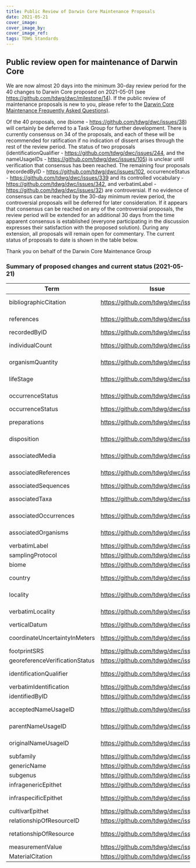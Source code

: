 ```yaml
---
title: Public Review of Darwin Core Maintenance Proposals
date: 2021-05-21
cover_image: 
cover_image_by: 
cover_image_ref: 
tags: TDWG Standards
---
```


## Public review open for maintenance of Darwin Core

We are now almost 20 days into the minimum 30-day review period for the 40 changes to Darwin Core proposed on 2021-05-01 (see https://github.com/tdwg/dwc/milestone/14). If the public review of maintenance proposals is new to you, please refer to the [Darwin Core Maintenance Frequently Asked Questions)](https://github.com/tdwg/dwc/wiki/Darwin-Core-Maintenance-Frequently-Asked-Questions).

Of the 40 proposals, one (biome - https://github.com/tdwg/dwc/issues/38) will certainly be deferred to a Task Group for further development. There is currently consensus on 34 of the proposals, and each of these will be recommended for ratification if no indication of dissent arises through the rest of the review period. The status of two proposals (identificationQualifier - https://github.com/tdwg/dwc/issues/244, and the nameUsageIDs - https://github.com/tdwg/dwc/issues/105) is unclear until verification that consensus has been reached. The remaining four proposals (recordedByID - https://github.com/tdwg/dwc/issues/102, occurrenceStatus - https://github.com/tdwg/dwc/issues/339 and its controlled vocabulary - https://github.com/tdwg/dwc/issues/342, and verbatimLabel - https://github.com/tdwg/dwc/issues/32) are controversial. If no evidence of consensus can be reached by the 30-day minimum review period, the controversial proposals will be deferred for later consideration. If it appears that consensus can be reached on any of the controversial proposals, the review period will be extended for an additional 30 days from the time apparent consensus is established (everyone participating in the discussion expresses their satisfaction with the proposed solution). During any extension, all proposals will remain open for commentary. The current status of proposals to date is shown in the table below.

Thank you on behalf of the Darwin Core Maintenance Group

### Summary of proposed changes and current status (2021-05-21)

Term | Issue | Action | Nature | Status
--- | --- | --- | --- | ---
bibliographicCitation | https://github.com/tdwg/dwc/issues/336 | change | non-normative | consensus
references | https://github.com/tdwg/dwc/issues/335 | change | non-normative | consensus
recordedByID | https://github.com/tdwg/dwc/issues/102 | new | normative | controversial
individualCount | https://github.com/tdwg/dwc/issues/285 | change | non-normative | consensus
organismQuantity | https://github.com/tdwg/dwc/issues/338 | change | non-normative | consensus
lifeStage | https://github.com/tdwg/dwc/issues/321 | change | non-normative | consensus
occurrenceStatus | https://github.com/tdwg/dwc/issues/342 | new vocabulary | normative | controversial
occurrenceStatus | https://github.com/tdwg/dwc/issues/339 | change | normative | controversial
preparations | https://github.com/tdwg/dwc/issues/346 | change | non-normative | consensus
disposition | https://github.com/tdwg/dwc/issues/347 | change | non-normative | consensus
associatedMedia | https://github.com/tdwg/dwc/issues/337 | change | non-normative | consensus
associatedReferences | https://github.com/tdwg/dwc/issues/334 | change | non-normative | consensus
associatedSequences | https://github.com/tdwg/dwc/issues/332 | change | normative | consensus
associatedTaxa | https://github.com/tdwg/dwc/issues/331 | change | non-normative | consensus
associatedOccurrences | https://github.com/tdwg/dwc/issues/324 | change | non-normative | consensus
associatedOrganisms | https://github.com/tdwg/dwc/issues/330 | change | non-normative | consensus
verbatimLabel | https://github.com/tdwg/dwc/issues/32 | new | normative | controversial
samplingProtocol | https://github.com/tdwg/dwc/issues/322 | change | normative | consensus
biome | https://github.com/tdwg/dwc/issues/38 | new | normative | task group
country | https://github.com/tdwg/dwc/issues/340 | change | non-normative | consensus
locality | https://github.com/tdwg/dwc/issues/315 | change | non-normative | consensus
verbatimLocality | https://github.com/tdwg/dwc/issues/323 | change | non-normative | consensus
verticalDatum | https://github.com/tdwg/dwc/issues/246 | new | normative | consensus
coordinateUncertaintyInMeters | https://github.com/tdwg/dwc/issues/309 | change | non-normative | consensus
footprintSRS | https://github.com/tdwg/dwc/issues/122 | change | normative | consensus
georeferenceVerificationStatus | https://github.com/tdwg/dwc/issues/268 | change | normative | consensus
identificationQualifier | https://github.com/tdwg/dwc/issues/244 | change | non-normative | unclear
verbatimIdentification | https://github.com/tdwg/dwc/issues/181 | new | normative | consensus
identifiedByID | https://github.com/tdwg/dwc/issues/101 | new | normative | consensus
acceptedNameUsageID | https://github.com/tdwg/dwc/issues/105 | change | non-normative | unclear
parentNameUsageID | https://github.com/tdwg/dwc/issues/105 | change | non-normative | unclear
originalNameUsageID | https://github.com/tdwg/dwc/issues/105 | change | non-normative | unclear
subfamily | https://github.com/tdwg/dwc/issues/44 | new | normative | consensus
genericName | https://github.com/tdwg/dwc/issues/29 | new | normative | consensus
subgenus | https://github.com/tdwg/dwc/issues/320 | change | normative | consensus
infragenericEpithet | https://github.com/tdwg/dwc/issues/30 | new | normative | consensus
infraspecificEpithet | https://github.com/tdwg/dwc/issues/241 | change | non-normative | consensus
cultivarEpithet | https://github.com/tdwg/dwc/issues/41 | new | normative | consensus
relationshipOfResourceID | https://github.com/tdwg/dwc/issues/283 | new | normative | consensus
retationshipOfResource | https://github.com/tdwg/dwc/issues/194 | change | non-normative | consensus
measurementValue | https://github.com/tdwg/dwc/issues/175 | new | normative | consensus
MaterialCitation | https://github.com/tdwg/dwc/issues/329 | new | normative | consensus

